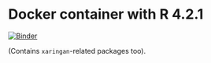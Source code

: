 # Docker container with R 4.2.1 

[![Binder](https://mybinder.org/badge_logo.svg)](https://mybinder.org/v2/gh/giabaio/R-4.2.1/HEAD?urlpath=rstudio)

(Contains `xaringan`-related packages too).
